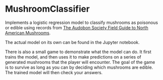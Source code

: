 # MushroomClassifier
Implements a logistic regression model to classify mushrooms as poisonous or edible using records from [The Audobon Society Field Guide to North American Mushrooms](http://archive.ics.uci.edu/ml/datasets/Mushroom). 

The actual model on its own can be found in the Jupyter notebook. 

There is also a small game to demonstrate what the model can do. It first trains the model, and then uses it to make predictions on a series of generated mushrooms 
that the player will encounter. The goal of the game is to survive as long as you can by deciding which mushrooms are edible. The trained model will then check your answers.
